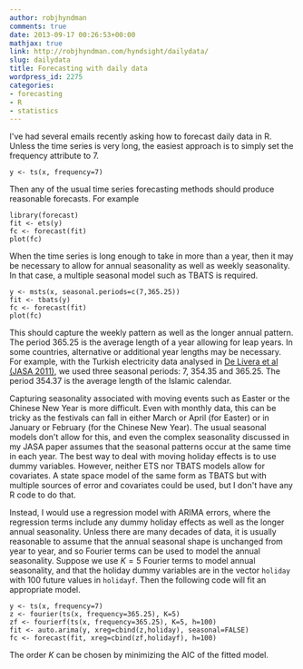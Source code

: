 ```yaml
---
author: robjhyndman
comments: true
date: 2013-09-17 00:26:53+00:00
mathjax: true
link: http://robjhyndman.com/hyndsight/dailydata/
slug: dailydata
title: Forecasting with daily data
wordpress_id: 2275
categories:
- forecasting
- R
- statistics
---
```


I've had several emails recently asking how to forecast daily data in R. Unless the time series is very long, the easiest approach is to simply set the frequency attribute to 7.


    
    
    y <- ts(x, frequency=7)
    



Then any of the usual time series forecasting methods should produce reasonable forecasts. For example


    
    
    library(forecast)
    fit <- ets(y)
    fc <- forecast(fit)
    plot(fc)
    



<!-- more -->

When the time series is long enough to take in more than a year, then it may be necessary to allow for annual seasonality as well as weekly seasonality. In that case, a multiple seasonal model such as TBATS is required.


    
    
    y <- msts(x, seasonal.periods=c(7,365.25))
    fit <- tbats(y)
    fc <- forecast(fit)
    plot(fc)
    



This should capture the weekly pattern as well as the longer annual pattern. The period 365.25 is the average length of a year allowing for leap years. In some countries, alternative or additional year lengths may be necessary. For example, with the Turkish electricity data analysed in [De Livera et al (JASA 2011)](http://robjhyndman.com/papers/complex-seasonality/), we used three seasonal periods: 7, 354.35 and 365.25. The period 354.37 is the average length of the Islamic calendar.

Capturing seasonality associated with moving events such as Easter or the Chinese New Year is more difficult. Even with monthly data, this can be tricky as the festivals can fall in either March or April (for Easter) or in January or February (for the Chinese New Year). The usual seasonal models don't allow for this, and even the complex seasonality discussed in my JASA paper assumes that the seasonal patterns occur at the same time in each year. The best way to deal with moving holiday effects is to use dummy variables. However, neither ETS nor TBATS models allow for covariates.  A state space model of the same form as TBATS but with multiple sources of error and covariates could be used, but I don't have any R code to do that.

Instead, I would use a regression model with ARIMA errors, where the regression terms include any dummy holiday effects as well as the longer annual seasonality. Unless there are many decades of data, it is usually reasonable to assume that the annual seasonal shape is unchanged from year to year, and so Fourier terms can be used to model the annual seasonality. Suppose we use $K=5$ Fourier terms to model annual seasonality, and that the holiday dummy variables are in the vector `holiday` with 100 future values in `holidayf`. Then the following code will fit an appropriate model.


    
    
    y <- ts(x, frequency=7)
    z <- fourier(ts(x, frequency=365.25), K=5)
    zf <- fourierf(ts(x, frequency=365.25), K=5, h=100)
    fit <- auto.arima(y, xreg=cbind(z,holiday), seasonal=FALSE)
    fc <- forecast(fit, xreg=cbind(zf,holidayf), h=100)
    



The order $K$ can be chosen by minimizing the AIC of the fitted model.
